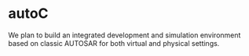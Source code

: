 # autoC
We plan to build an integrated development and simulation environment based on classic AUTOSAR for both virtual and physical settings.
